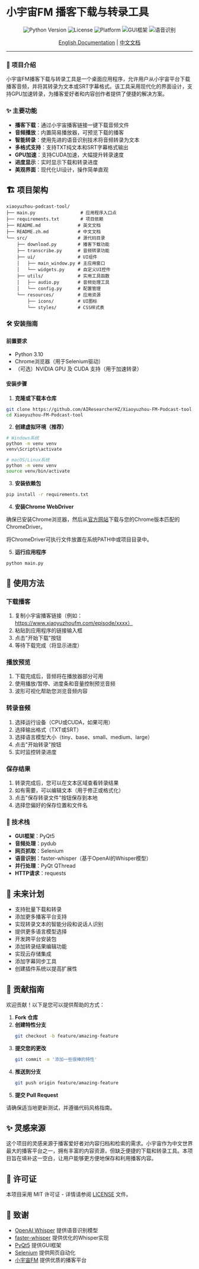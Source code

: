 # 小宇宙FM 播客下载与转录工具

<p align="center">
  <img src="https://img.shields.io/badge/Python-3.10-blue.svg" alt="Python Version">
  <img src="https://img.shields.io/badge/License-MIT-green.svg" alt="License">
  <img src="https://img.shields.io/badge/Platform-Windows%20%7C%20macOS%20%7C%20Linux-lightgrey.svg" alt="Platform">
  <img src="https://img.shields.io/badge/GUI-PyQt5-orange.svg" alt="GUI框架">
  <img src="https://img.shields.io/badge/语音识别-Whisper-purple.svg" alt="语音识别">
</p>

<p align="center">
  <a href="README.md">English Documentation</a> | <a href="#中文文档">中文文档</a>
</p>

---

<a id="中文文档"></a>

### 📖 项目介绍

小宇宙FM播客下载与转录工具是一个桌面应用程序，允许用户从小宇宙平台下载播客音频，并将其转录为文本或SRT字幕格式。该工具采用现代化的界面设计，支持GPU加速转录，为播客爱好者和内容创作者提供了便捷的解决方案。

### ✨ 主要功能

- **播客下载**：通过小宇宙播客链接一键下载音频文件
- **音频播放**：内置简易播放器，可预览下载的播客
- **智能转录**：使用先进的语音识别技术将音频转录为文本
- **多格式支持**：支持TXT纯文本和SRT字幕格式输出
- **GPU加速**：支持CUDA加速，大幅提升转录速度
- **进度显示**：实时显示下载和转录进度
- **美观界面**：现代化UI设计，操作简单直观

## 🏗️ 项目架构

```
xiaoyuzhou-podcast-tool/
├── main.py                 # 应用程序入口点
├── requirements.txt        # 项目依赖
├── README.md              # 英文文档
├── README.zh.md           # 中文文档
└── src/                   # 源代码目录
    ├── download.py        # 播客下载功能
    ├── transcribe.py      # 音频转录功能
    ├── ui/                # UI组件
    │   ├── main_window.py # 主应用窗口
    │   └── widgets.py     # 自定义UI控件
    ├── utils/             # 实用工具函数
    │   ├── audio.py       # 音频处理工具
    │   └── config.py      # 配置管理
    └── resources/         # 应用资源
        ├── icons/         # UI图标
        └── styles/        # CSS样式表
```

### 🛠️ 安装指南

#### 前置要求

- Python 3.10
- Chrome浏览器（用于Selenium驱动）
- （可选）NVIDIA GPU 及 CUDA 支持（用于加速转录）

#### 安装步骤

1. **克隆或下载本仓库**

```bash
git clone https://github.com/AIResearcherHZ/Xiaoyuzhou-FM-Podcast-tool.git
cd Xiaoyuzhou-FM-Podcast-tool
```

2. **创建虚拟环境（推荐）**

```bash
# Windows系统
python -m venv venv
venv\Scripts\activate

# macOS/Linux系统
python -m venv venv
source venv/bin/activate
```

3. **安装依赖包**

```bash
pip install -r requirements.txt
```

4. **安装Chrome WebDriver**

确保已安装Chrome浏览器，然后从[官方网站](https://sites.google.com/chromium.org/driver/)下载与您的Chrome版本匹配的ChromeDriver。

将ChromeDriver可执行文件放置在系统PATH中或项目目录中。

5. **运行应用程序**

```bash
python main.py
```

## 📝 使用方法

### 下载播客

1. 复制小宇宙播客链接（例如：https://www.xiaoyuzhoufm.com/episode/xxxx）
2. 粘贴到应用程序的链接输入框
3. 点击"开始下载"按钮
4. 等待下载完成（将显示进度）

### 播放预览

1. 下载完成后，音频将在播放器部分可用
2. 使用播放/暂停、进度条和音量控制预览音频
3. 波形可视化帮助您浏览音频内容

### 转录音频

1. 选择运行设备（CPU或CUDA，如果可用）
2. 选择输出格式（TXT或SRT）
3. 选择语言模型大小（tiny、base、small、medium、large）
4. 点击"开始转录"按钮
5. 实时监控转录进度

### 保存结果

1. 转录完成后，您可以在文本区域查看转录结果
2. 如有需要，可以编辑文本（用于修正或格式化）
3. 点击"保存转录文件"按钮保存到本地
4. 选择您偏好的保存位置和文件名

### 🚀 技术栈

- **GUI框架**：PyQt5
- **音频处理**：pydub
- **网页抓取**：Selenium
- **语音识别**：faster-whisper（基于OpenAI的Whisper模型）
- **并行处理**：PyQt QThread
- **HTTP请求**：requests

## 🔮 未来计划

- 支持批量下载和转录
- 添加更多播客平台支持
- 实现转录文本的智能分段和说话人识别
- 提供更多语言模型选择
- 开发跨平台安装包
- 添加转录结果编辑功能
- 实现云存储集成
- 添加字幕同步工具
- 创建插件系统以提高扩展性

## 🤝 贡献指南

欢迎贡献！以下是您可以提供帮助的方式：

1. **Fork 仓库**
2. **创建特性分支**
   ```bash
   git checkout -b feature/amazing-feature
   ```
3. **提交您的更改**
   ```bash
   git commit -m '添加一些很棒的特性'
   ```
4. **推送到分支**
   ```bash
   git push origin feature/amazing-feature
   ```
5. **提交 Pull Request**

请确保适当地更新测试，并遵循代码风格指南。

## ✨ 灵感来源

这个项目的灵感来源于播客爱好者对内容归档和检索的需求。小宇宙作为中文世界最大的播客平台之一，拥有丰富的内容资源，但缺乏便捷的下载和转录工具。本项目旨在填补这一空白，让用户能够更方便地保存和利用播客内容。

## 📄 许可证

本项目采用 MIT 许可证 - 详情请参阅 [LICENSE](LICENSE) 文件。

## 🙏 致谢

- [OpenAI Whisper](https://github.com/openai/whisper) 提供语音识别模型
- [faster-whisper](https://github.com/guillaumekln/faster-whisper) 提供优化的Whisper实现
- [PyQt5](https://www.riverbankcomputing.com/software/pyqt/) 提供GUI框架
- [Selenium](https://www.selenium.dev/) 提供网页自动化
- [小宇宙FM](https://www.xiaoyuzhoufm.com/) 提供优质的播客平台
